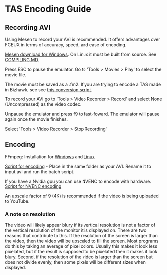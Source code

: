 # TAS Encoding Guide
## Recording AVI
Using Mesen to record your AVI is recommended. It offers advantages over FCEUX in terms of accuracy, speed, and ease of encoding.

[Mesen download for Windows](https://www.mesen.ca/download.php). On Linux it must be built from source. See [COMPILING.MD](https://github.com/SourMesen/Mesen/).

Press ESC to pause the emulator. Go to 'Tools > Movies > Play' to select the movie file.

The movie must be saved as a .fm2. If you are trying to encode a TAS made in Bizhawk, see see [this conversion script](https://github.com/108Pi/BK2ToFM2).

To record your AVI go to 'Tools > Video Recorder > Record' and select None (Uncompressed) as the video codec. 

Unpause the emulator and press f9 to fast-foward. The emulator will pause again once the movie finishes. 

Select 'Tools > Video Recorder > Stop Recording'

## Encoding
FFmpeg: Installation for [Windows](https://www.wikihow.com/Install-FFmpeg-on-Windows) and [Linux](https://linuxize.com/post/how-to-install-ffmpeg-on-debian-9/)

[Script for encoding](Encode.bat) - Place in the same folder as your AVI. Rename it to input.avi and run the batch script. 

If you have a Nvidia gpu you can use NVENC to encode with hardware. [Script for NVENC encoding](EncodeNVENC.bat)

An upscale factor of 9 (4K) is recommended if the video is being uploaded to YouTube.
### A note on resolution 
The video will likely appear blury if its vertical resolution is not a factor of the vertical resolution of the monitor it is displayed on. There are two reasons that contribute to this. If the resolution of the screen is larger than the video, then the video will be upscaled to fill the screen. Most programs do this by taking an average of pixel colors. Usually this makes it look less pixelated, but if the result is supposed to be pixelated then it makes it look blury. Second, if the resolution of the video is larger than the screen but does not divide evenly, then some pixels will be different sizes when displayed. 
